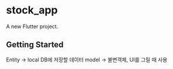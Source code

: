 # stock_app

A new Flutter project.

## Getting Started

Entity -> local DB에 저장할 데이터
model -> 불변객체, UI를 그릴 때 사용
